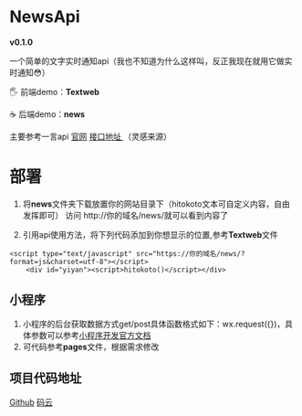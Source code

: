 # **News**Api #
**v0.1.0**

 一个简单的文字实时通知api（我也不知道为什么这样叫，反正我现在就用它做实时通知😳）

 🖐 前端demo：**Textweb**

 ☕ 后端demo：**news**

主要参考一言api [官网](https://hitokoto.cn "一言官网") [接口地址
](https://v1.hitokoto.cn "一言api接口")（灵感来源）
# 部署

1. 将**news**文件夹下载放置你的网站目录下（hitokoto文本可自定义内容，自由发挥即可）
   访问 http://你的域名/news/就可以看到内容了

2. 引用api使用方法，将下列代码添加到你想显示的位置,参考**Textweb**文件

```
<script type="text/javascript" src="https://你的域名/news/?format=js&charset=utf-8"></script>
    <div id="yiyan"><script>hitokoto()</script></div>
```

## 小程序 ##
  
1. 小程序的后台获取数据方式get/post具体函数格式如下：wx.request({})，具体参数可以参考[小程序开发官方文档](https://developers.weixin.qq.com/miniprogram/dev/framework/ "微信小程序开发文档")
2. 可代码参考**pages**文件，根据需求修改

## 项目代码地址 ##
[Github](https://github.com/2286605128/newsAPI_demo "Github项目地址") [码云](https://gitee.com/hzxCodecloud/palid_newsAPI-master "码云项目代码地址")